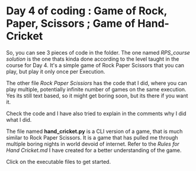 # Day 4 of coding : Game of Rock, Paper, Scissors ; Game of Hand-Cricket

So, you can see 3 pieces of code in the folder. The one named *RPS_course solution* is the one thats kinda done according to the level taught in the course for Day 4. It's a simple game of Rock Paper Scissors that you can play, but play it only once per Execution.

The other file *Rock Paper Scissiors* has the code that I did, where you can play multiple, potentially infinite number of games on the same execution. Yes its still text based, so it might get boring soon, but its there if you want it. 

Check the code and I have also tried to explain in the comments why I did what I did.

The file named **hand_cricket.py** is a CLI version of a game, that is much similar to Rock Paper Scissors. It is a game that has pulled me through multiple boring nights in world devoid of internet. Refer to the *Rules for Hand Cricket.md* I have created for a better understanding of the game. 

Click on the executable files to get started. 
